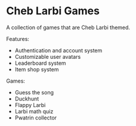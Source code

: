 # Cheb Larbi Games

A collection of games that are Cheb Larbi themed.

Features:

- Authentication and account system
- Customizable user avatars
- Leaderboard system
- Item shop system

Games:

- Guess the song
- Duckhunt
- Flappy Larbi
- Larbi math quiz
- Pwatrin collector
